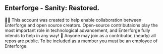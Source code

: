 ## Enterforge - Sanity: Restored.

🙋‍♀️ This account was created to help enable collaboration between Enterforge and open source creators. Open-source contributaions play the most important role in technological advancement, and Enterforge fully intends to help in any way! 
🌈 Anyone may join as a contributor, (nearly) all repos are public. To be included as a member you must be an employee of Enterforge.
